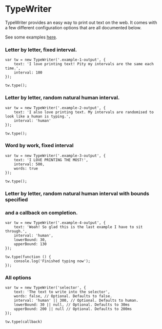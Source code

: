 TypeWriter
==========

TypeWriter provides an easy way to print out text on the web. It comes with a
few different configuration options that are all documented below.

See some examples [here](http://connoratherton/typewriter).

### Letter by letter, fixed interval.

```
var tw = new TypeWriter('.example-1-output', {
    text: 'I love printing text! Pity my intervals are the same each time.',
    interval: 100
});

tw.type();
```

### Letter by letter, random natural human interval.

```
var tw = new TypeWriter('.example-2-output', {
    text: 'I also love printing text. My intervals are randomised to look like a human is typing.',
    interval: 'human'
});

tw.type();
```

### Word by work, fixed interval

```
var tw = new TypeWriter('.example-3-output', {
    text: 'I LOVE PRINTING THE MOST!',
    interval: 500,
    words: true
});

tw.type();
```

### Letter by letter, random natural human interval with bounds specified
### and a callback on completion.

```
var tw = new TypeWriter('.example-4-output', {
    text: 'Woah! So glad this is the last example I have to sit through.',
    interval: 'human',
    lowerBound: 30,
    upperBound: 130
});

tw.type(function () {
    console.log('Finished typing now');
});
```

### All options

```
var tw = new TypeWriter('selector', {
    text: 'The text to write into the selector',
    words: false, // Optional. Defaults to false.
    interval: 'human' || 300, // Optional. Defaults to human.
    lowerBound: 30 || null, // Optional. Defaults to 30ms
    upperBound: 200 || null // Optional. Defaults to 200ms
});

tw.type(callback)
```
